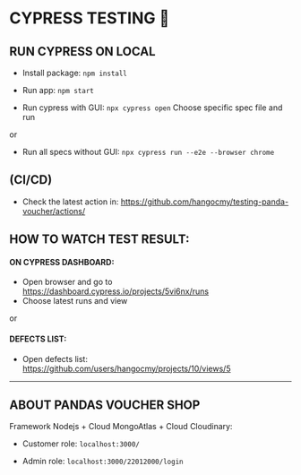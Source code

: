 # CYPRESS TESTING 🧪

## RUN CYPRESS ON LOCAL

- Install package:
  `npm install`

- Run app:
  `npm start`

- Run cypress with GUI:
  `npx cypress open`
  Choose specific spec file and run

or

- Run all specs without GUI:
  `npx cypress run --e2e --browser chrome`

## (CI/CD)

- Check the latest action in: https://github.com/hangocmy/testing-panda-voucher/actions/

## HOW TO WATCH TEST RESULT:
#### ON CYPRESS DASHBOARD:
- Open browser and go to https://dashboard.cypress.io/projects/5vi6nx/runs
- Choose latest runs and view

or

#### DEFECTS LIST:
- Open defects list: https://github.com/users/hangocmy/projects/10/views/5

---

## ABOUT PANDAS VOUCHER SHOP

Framework Nodejs + Cloud MongoAtlas + Cloud Cloudinary:

- Customer role: `localhost:3000/`

- Admin role: `localhost:3000/22012000/login`

